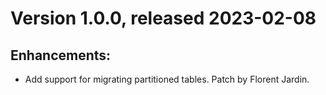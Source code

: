 # Version 1.0.0, released 2023-02-08 #

## Enhancements: ##

- Add support for migrating partitioned tables.
  Patch by Florent Jardin.
